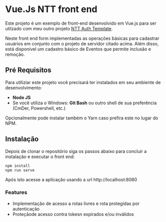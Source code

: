 # Vue.Js NTT front end

Este projeto é um exemplo de front-end desenvolvido em Vue.js para ser utilzado com meu outro projeto [NTT Auth Template](https://github.com/ewertonvaz/ntt-auth-template.git). 

Neste front end form implementadas as operações básicas para cadastrar usuários em conjunto com o projeto de servidor citado acima. Além disso, está disponível um cadastro básico de Eventos que permite inclusão e remoção.

## Pré Requisitos

Para utiliziar este projeto você precisará ter instalados em seu ambiente de desenvolvimento:

- **Node JS**
- Se você utiliza o Windows: **Git Bash** ou outro shell de sua preferência (CmDer, Powershell, etc.)

Opcionalmente pode instalar também o Yarn caso prefira este no lugar do NPM.

## Instalação

Depois de clonar o repositório siga os passos abaixo para concluir a instalação e executar o front end:

 ```
npm install
npm run serve
 ```
Após isto acesse a aplicação usando a url http://localhost:8080

### Features

* Implementação de acesso a rotas livres e rota protegidas por autenticação
* Proteçãode acesso contra tokesn expirados e/ou inválidos

